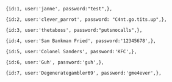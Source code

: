     {id:1, user:'janne', password:"test",},

    {id:2, user:'clever_parrot', password: "C4nt.go.tits.up",},

    {id:3, user:'thetaboss', password:"putsnocalls",},

    {id:4, user:'Sam Bankman Fried', password:'12345678',},

    {id:5, user:'Colonel Sanders', password:'KFC',},
    
    {id:6, user:'Guh', password:'guh',},
    
    {id:7, user:'Degenerategambler69', password:'gme4ever',},